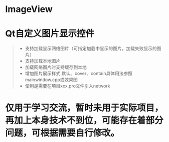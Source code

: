 # ImageView
# Qt自定义图片显示控件
>* 支持加载显示网络图片（可指定加载中显示的图片，加载失败显示的图片）
>* 支持加载本地图片
>* 加载网络图片时支持缓存到本地
>* 增加图片展示样式 默认、cover、contain具体用法参照mainwindow.cpp或效果图
>* 使用是需要在项目xxx.pro文件引入network

# 仅用于学习交流，暂时未用于实际项目，再加上本身技术不到位，可能存在着部分问题，可根据需要自行修改。

